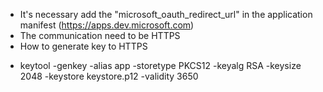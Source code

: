 * It's necessary add the "microsoft_oauth_redirect_url" in the application manifest (https://apps.dev.microsoft.com)
* The communication need to be HTTPS
* How to generate key to HTTPS
- keytool -genkey -alias app -storetype PKCS12 -keyalg RSA -keysize 2048 -keystore keystore.p12 -validity 3650
